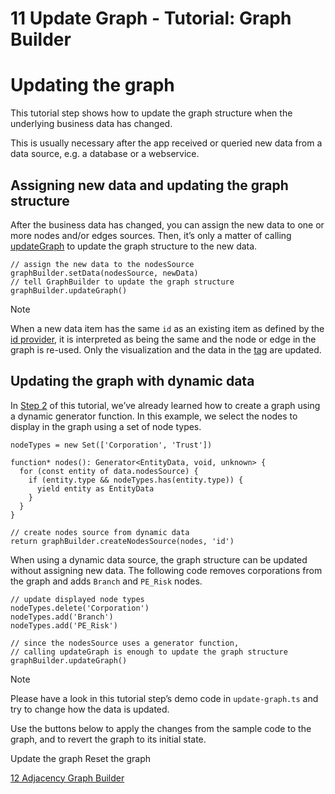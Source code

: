 <!--
 //////////////////////////////////////////////////////////////////////////////
 // @license
 // This file is part of yFiles for HTML 2.6.
 // Use is subject to license terms.
 //
 // Copyright (c) 2000-2024 by yWorks GmbH, Vor dem Kreuzberg 28,
 // 72070 Tuebingen, Germany. All rights reserved.
 //
 //////////////////////////////////////////////////////////////////////////////
-->
# 11 Update Graph - Tutorial: Graph Builder

# Updating the graph

This tutorial step shows how to update the graph structure when the underlying business data has changed.

This is usually necessary after the app received or queried new data from a data source, e.g. a database or a webservice.

## Assigning new data and updating the graph structure

After the business data has changed, you can assign the new data to one or more nodes and/or edges sources. Then, it’s only a matter of calling [updateGraph](https://docs.yworks.com/yfileshtml/#/api/GraphBuilder#GraphBuilder-method-updateGraph) to update the graph structure to the new data.

```
// assign the new data to the nodesSource
graphBuilder.setData(nodesSource, newData)
// tell GraphBuilder to update the graph structure
graphBuilder.updateGraph()
```

Note

When a new data item has the same `id` as an existing item as defined by the [id provider](https://docs.yworks.com/yfileshtml/#/api/NodesSource#NodesSource-property-idProvider), it is interpreted as being the same and the node or edge in the graph is re-used. Only the visualization and the data in the [tag](https://docs.yworks.com/yfileshtml/#/api/IModelItem#ITagOwner-property-tag) are updated.

## Updating the graph with dynamic data

In [Step 2](../02-create-nodes-sources/) of this tutorial, we’ve already learned how to create a graph using a dynamic generator function. In this example, we select the nodes to display in the graph using a set of node types.

```
nodeTypes = new Set(['Corporation', 'Trust'])

function* nodes(): Generator<EntityData, void, unknown> {
  for (const entity of data.nodesSource) {
    if (entity.type && nodeTypes.has(entity.type)) {
      yield entity as EntityData
    }
  }
}

// create nodes source from dynamic data
return graphBuilder.createNodesSource(nodes, 'id')
```

When using a dynamic data source, the graph structure can be updated without assigning new data. The following code removes corporations from the graph and adds `Branch` and `PE_Risk` nodes.

```
// update displayed node types
nodeTypes.delete('Corporation')
nodeTypes.add('Branch')
nodeTypes.add('PE_Risk')

// since the nodesSource uses a generator function,
// calling updateGraph is enough to update the graph structure
graphBuilder.updateGraph()
```

Note

Please have a look in this tutorial step’s demo code in `update-graph.ts` and try to change how the data is updated.

Use the buttons below to apply the changes from the sample code to the graph, and to revert the graph to its initial state.

Update the graph Reset the graph

[12 Adjacency Graph Builder](../../tutorial-graph-builder/12-adjacency-graph-builder/)

